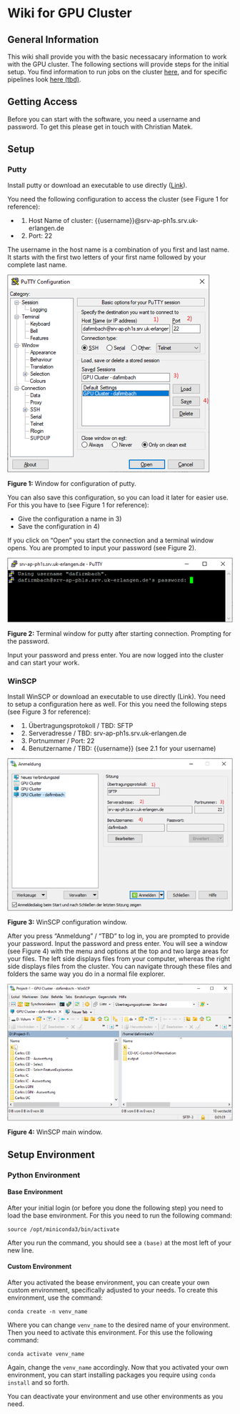 # Wiki for GPU Cluster

## General Information

This wiki shall provide you with the basic necessacary information to work with the GPU cluster. The following sections will provide steps for the initial setup. You find information to run jobs on the cluster [here](run_slurm_job.md), and for specific pipelines look [here (tbd)](). 

## Getting Access

Before you can start with the software, you need a username and password. To get this please get in touch with Christian Matek.

## Setup

### Putty

Install putty or download an executable to use directly ([Link](https://www.chiark.greenend.org.uk/~sgtatham/putty/latest.html)). 

You need the following configuration to access the cluster (see Figure 1 for reference):
- 1) Host Name of cluster: {{username}}@srv-ap-ph1s.srv.uk-erlangen.de
- 2) Port: 22

The username in the host name is a combination of you first and last name. It starts with the first two letters of your first name followed by your complete last name.

![Figure 1: Putty Configuration](images/putty_configuration_marked.png)

**Figure 1:** Window for configuration of putty. 

You can also save this configuration, so you can load it later for easier use. For this you have to (see Figure 1 for reference):
- Give the configuration a name in 3)
- Save the configuration in 4)

If you click on “Open” you start the connection and a terminal window opens. You are prompted to input your password (see Figure 2).

![Figure 2: Putty Password Prompt](images/putty_terminal_window.png)

**Figure 2:** Terminal window for putty after starting connection. Prompting for the password.

Input your password and press enter. You are now logged into the cluster and can start your work.

### WinSCP

Install WinSCP or download an executable to use directly (Link).
You need to setup a configuration here as well. For this you need the following steps (see Figure 3 for reference):
- 1) Übertragungsprotokoll / TBD: SFTP
- 2) Serveradresse / TBD: srv-ap-ph1s.srv.uk-erlangen.de
- 3) Portnummer / Port: 22
- 4) Benutzername / TBD: {{username}} (see 2.1 for your username)

![Figure 3: WinSCP Configuration](images/winscp_anmeldung_markiert.PNG)

**Figure 3:** WinSCP configuration window.

After you press “Anmeldung” / “TBD” to log in, you are prompted to provide your password. Input the password and press enter.
You will see a window (see Figure 4) with the menu and options at the top and two large areas for your files. The left side displays files from your computer, whereas the right side displays files from the cluster. You can navigate through these files and folders the same way you do in a normal file explorer. 

![Figure 4: WinSCP Main Window](images/winscp_window.PNG)

**Figure 4:** WinSCP main window.

## Setup Environment

### Python Environment

#### Base Environment

After your initial login (or before you done the following step) you need to load the base environment. For this you need to run the following command:
```
source /opt/miniconda3/bin/activate
```
After you run the command, you should see a `(base)` at the most left of your new line.

#### Custom Environment

After you activated the bease environment, you can create your own custom environment, specifically adjusted to your needs.
To create this environment, use the command:
```
conda create -n venv_name
```
Where you can change `venv_name` to the desired name of your environment. Then you need to activate this environment. For this use the following command: 
```
conda activate venv_name
```
Again, change the `venv_name` accordingly. Now that you activated your own environment, you can start installing packages you require using `conda install` and so forth.

You can deactivate your environment and use other environments as you need. 

